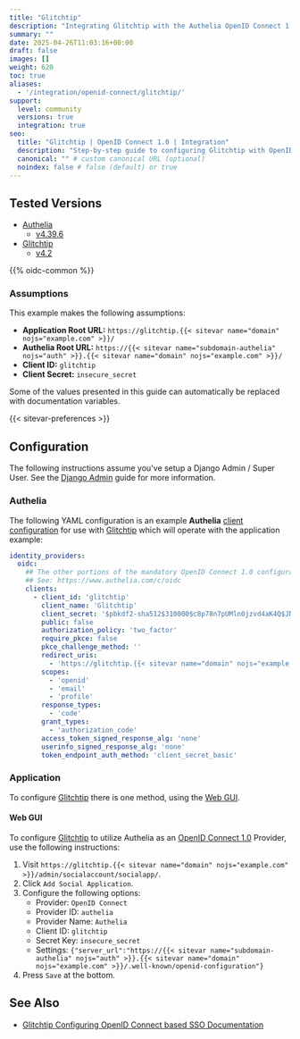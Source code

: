 ```yaml
---
title: "Glitchtip"
description: "Integrating Glitchtip with the Authelia OpenID Connect 1.0 Provider."
summary: ""
date: 2025-04-26T11:03:16+00:00
draft: false
images: []
weight: 620
toc: true
aliases:
  - '/integration/openid-connect/glitchtip/'
support:
  level: community
  versions: true
  integration: true
seo:
  title: "Glitchtip | OpenID Connect 1.0 | Integration"
  description: "Step-by-step guide to configuring Glitchtip with OpenID Connect 1.0 for secure SSO. Enhance your login flow using Authelia’s modern identity management."
  canonical: "" # custom canonical URL (optional)
  noindex: false # false (default) or true
---
```


## Tested Versions

- [Authelia]
  - [v4.39.6](https://github.com/authelia/authelia/releases/tag/v4.39.6)
- [Glitchtip]
  - [v4.2](https://glitchtip.com/blog/2024-11-01-glitchtip-4-2-release)

{{% oidc-common %}}

### Assumptions

This example makes the following assumptions:

- __Application Root URL:__ `https://glitchtip.{{< sitevar name="domain" nojs="example.com" >}}/`
- __Authelia Root URL:__ `https://{{< sitevar name="subdomain-authelia" nojs="auth" >}}.{{< sitevar name="domain" nojs="example.com" >}}/`
- __Client ID:__ `glitchtip`
- __Client Secret:__ `insecure_secret`

Some of the values presented in this guide can automatically be replaced with documentation variables.

{{< sitevar-preferences >}}

## Configuration

The following instructions assume you've setup a Django Admin / Super User. See the
[Django Admin](https://glitchtip.com/documentation/install#django-admin) guide for more information.

### Authelia

The following YAML configuration is an example __Authelia__ [client configuration] for use with [Glitchtip] which will
operate with the application example:

```yaml {title="configuration.yml"}
identity_providers:
  oidc:
    ## The other portions of the mandatory OpenID Connect 1.0 configuration go here.
    ## See: https://www.authelia.com/c/oidc
    clients:
      - client_id: 'glitchtip'
        client_name: 'Glitchtip'
        client_secret: '$pbkdf2-sha512$310000$c8p78n7pUMln0jzvd4aK4Q$JNRBzwAo0ek5qKn50cFzzvE9RXV88h1wJn5KGiHrD0YKtZaR/nCb2CJPOsKaPK0hjf.9yHxzQGZziziccp6Yng'  # The digest of 'insecure_secret'.
        public: false
        authorization_policy: 'two_factor'
        require_pkce: false
        pkce_challenge_method: ''
        redirect_uris:
          - 'https://glitchtip.{{< sitevar name="domain" nojs="example.com" >}}/accounts/authelia/login/callback/'
        scopes:
          - 'openid'
          - 'email'
          - 'profile'
        response_types:
          - 'code'
        grant_types:
          - 'authorization_code'
        access_token_signed_response_alg: 'none'
        userinfo_signed_response_alg: 'none'
        token_endpoint_auth_method: 'client_secret_basic'
```

### Application

To configure [Glitchtip] there is one method, using the [Web GUI](#web-gui).

#### Web GUI

To configure [Glitchtip] to utilize Authelia as an [OpenID Connect 1.0] Provider, use the following instructions:

1. Visit `https://glitchtip.{{< sitevar name="domain" nojs="example.com" >}}/admin/socialaccount/socialapp/`.
2. Click `Add Social Application`.
3. Configure the following options:
   - Provider: `OpenID Connect`
   - Provider ID: `authelia`
   - Provider Name: `Authelia`
   - Client ID: `glitchtip`
   - Secret Key: `insecure_secret`
   - Settings: `{"server_url":"https://{{< sitevar name="subdomain-authelia" nojs="auth" >}}.{{< sitevar name="domain" nojs="example.com" >}}/.well-known/openid-configuration"}`
6. Press `Save` at the bottom.

## See Also

- [Glitchtip Configuring OpenID Connect based SSO Documentation](https://glitchtip.com/documentation/install#configuring-openid-connect-based-sso)

[Authelia]: https://www.authelia.com
[Glitchtip]: https://glitchtip.com/
[OpenID Connect 1.0]: ../../../openid-connect/introduction.md
[client configuration]: ../../../../configuration/identity-providers/openid-connect/clients.md
